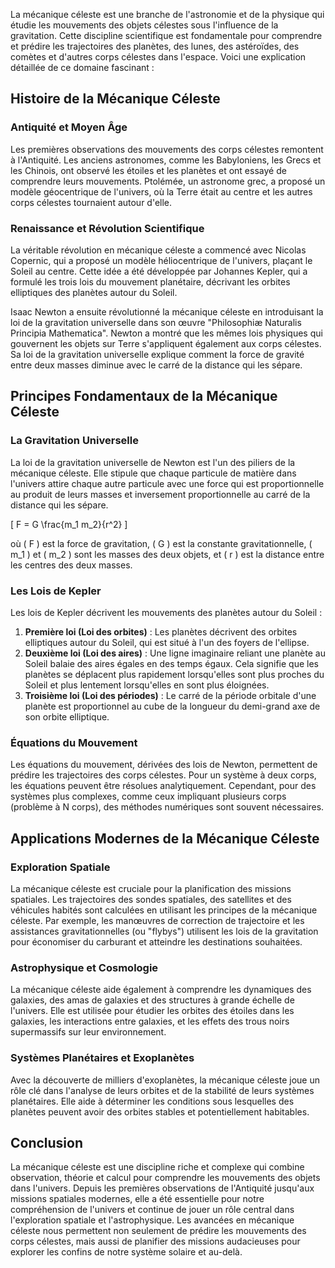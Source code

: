 La mécanique céleste est une branche de l'astronomie et de la physique qui étudie les mouvements des objets célestes sous l'influence de la gravitation. Cette discipline scientifique est fondamentale pour comprendre et prédire les trajectoires des planètes, des lunes, des astéroïdes, des comètes et d'autres corps célestes dans l'espace. Voici une explication détaillée de ce domaine fascinant :

## Histoire de la Mécanique Céleste

### Antiquité et Moyen Âge
Les premières observations des mouvements des corps célestes remontent à l'Antiquité. Les anciens astronomes, comme les Babyloniens, les Grecs et les Chinois, ont observé les étoiles et les planètes et ont essayé de comprendre leurs mouvements. Ptolémée, un astronome grec, a proposé un modèle géocentrique de l'univers, où la Terre était au centre et les autres corps célestes tournaient autour d'elle.

### Renaissance et Révolution Scientifique
La véritable révolution en mécanique céleste a commencé avec Nicolas Copernic, qui a proposé un modèle héliocentrique de l'univers, plaçant le Soleil au centre. Cette idée a été développée par Johannes Kepler, qui a formulé les trois lois du mouvement planétaire, décrivant les orbites elliptiques des planètes autour du Soleil.

Isaac Newton a ensuite révolutionné la mécanique céleste en introduisant la loi de la gravitation universelle dans son œuvre "Philosophiæ Naturalis Principia Mathematica". Newton a montré que les mêmes lois physiques qui gouvernent les objets sur Terre s'appliquent également aux corps célestes. Sa loi de la gravitation universelle explique comment la force de gravité entre deux masses diminue avec le carré de la distance qui les sépare.

## Principes Fondamentaux de la Mécanique Céleste

### La Gravitation Universelle
La loi de la gravitation universelle de Newton est l'un des piliers de la mécanique céleste. Elle stipule que chaque particule de matière dans l'univers attire chaque autre particule avec une force qui est proportionnelle au produit de leurs masses et inversement proportionnelle au carré de la distance qui les sépare.

\[ F = G \frac{m_1 m_2}{r^2} \]

où \( F \) est la force de gravitation, \( G \) est la constante gravitationnelle, \( m_1 \) et \( m_2 \) sont les masses des deux objets, et \( r \) est la distance entre les centres des deux masses.

### Les Lois de Kepler
Les lois de Kepler décrivent les mouvements des planètes autour du Soleil :

1. **Première loi (Loi des orbites)** : Les planètes décrivent des orbites elliptiques autour du Soleil, qui est situé à l'un des foyers de l'ellipse.
2. **Deuxième loi (Loi des aires)** : Une ligne imaginaire reliant une planète au Soleil balaie des aires égales en des temps égaux. Cela signifie que les planètes se déplacent plus rapidement lorsqu'elles sont plus proches du Soleil et plus lentement lorsqu'elles en sont plus éloignées.
3. **Troisième loi (Loi des périodes)** : Le carré de la période orbitale d'une planète est proportionnel au cube de la longueur du demi-grand axe de son orbite elliptique.

### Équations du Mouvement
Les équations du mouvement, dérivées des lois de Newton, permettent de prédire les trajectoires des corps célestes. Pour un système à deux corps, les équations peuvent être résolues analytiquement. Cependant, pour des systèmes plus complexes, comme ceux impliquant plusieurs corps (problème à N corps), des méthodes numériques sont souvent nécessaires.

## Applications Modernes de la Mécanique Céleste

### Exploration Spatiale
La mécanique céleste est cruciale pour la planification des missions spatiales. Les trajectoires des sondes spatiales, des satellites et des véhicules habités sont calculées en utilisant les principes de la mécanique céleste. Par exemple, les manœuvres de correction de trajectoire et les assistances gravitationnelles (ou "flybys") utilisent les lois de la gravitation pour économiser du carburant et atteindre les destinations souhaitées.

### Astrophysique et Cosmologie
La mécanique céleste aide également à comprendre les dynamiques des galaxies, des amas de galaxies et des structures à grande échelle de l'univers. Elle est utilisée pour étudier les orbites des étoiles dans les galaxies, les interactions entre galaxies, et les effets des trous noirs supermassifs sur leur environnement.

### Systèmes Planétaires et Exoplanètes
Avec la découverte de milliers d'exoplanètes, la mécanique céleste joue un rôle clé dans l'analyse de leurs orbites et de la stabilité de leurs systèmes planétaires. Elle aide à déterminer les conditions sous lesquelles des planètes peuvent avoir des orbites stables et potentiellement habitables.

## Conclusion

La mécanique céleste est une discipline riche et complexe qui combine observation, théorie et calcul pour comprendre les mouvements des objets dans l'univers. Depuis les premières observations de l'Antiquité jusqu'aux missions spatiales modernes, elle a été essentielle pour notre compréhension de l'univers et continue de jouer un rôle central dans l'exploration spatiale et l'astrophysique. Les avancées en mécanique céleste nous permettent non seulement de prédire les mouvements des corps célestes, mais aussi de planifier des missions audacieuses pour explorer les confins de notre système solaire et au-delà.